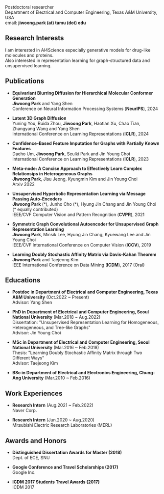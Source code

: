 Postdoctoral researcher     
Department of Electrical and Computer Engineering, Texas A&M University, USA     
email: **jiwoong.park (at) tamu (dot) edu**  

## Research Interests

I am interested in AI4Science especially generative models for drug-like molecules and proteins.  
Also interested in representation learning for graph-structured data and unsupervised learning.

## Publications

* **Equivariant Blurring Diffusion for Hierarchical Molecular Conformer Generation**  
**Jiwoong Park** and Yang Shen  
Conference on Neural Information Processing Systems (**NeurIPS**), 2024

* **Latent 3D Graph Diffusion**  
Yuning You, Ruida Zhou, **Jiwoong Park**, Haotian Xu, Chao Tian, Zhangyang Wang and Yang Shen  
International Conference on Learning Representations (**ICLR**), 2024

* **Confidence-Based Feature Imputation for Graphs with Partially Known Features**  
Daeho Um, **Jiwoong Park**, Seulki Park and Jin Young Choi  
International Conference on Learning Representations (**ICLR**), 2023

* **Meta-node: A Concise Approach to Effectively Learn Complex Relationsips in Heterogeneous Graphs**  
**Jiwoong Park**, Jisu Jeong, Kyungmin Kim and Jin Young Choi \
Arxiv 2022

* **Unsupervised Hyperbolic Representation Learning via Message Passing Auto-Encoders**  
**Jiwoong Park** (\*), Junho Cho (\*), Hyung Jin Chang and Jin Young Choi (* equally contributed)  
IEEE/CVF Computer Vision and Pattern Recognition (**CVPR**), 2021

* **Symmetric Graph Convolutional Autoencoder for Unsupervised Graph Representation Learning**  
**Jiwoong Park**, Minsik Lee, Hyung Jin Chang, Kyuewang Lee and Jin Young Choi  
IEEE/CVF International Conference on Computer Vision (**ICCV**), 2019 

* **Learning Doubly Stochastic Affinity Matrix via Davis-Kahan Theorem**  
**Jiwoong Park** and Taejeong Kim    
IEEE International Conference on Data Mining (**ICDM**), 2017 (Oral)

## Educations
* **Postdoc in Department of Electrical and Computer Engineering, Texas A&M University** (Oct.2022 ~ Present)  
Advisor: Yang Shen

* **PhD in Department of Electrical and Computer Engineering, Seoul National University**  (Mar.2018 ~ Aug.2022)   
Dissertation: "Unsupervised Representation Learning for Homogeneous, Heterogeneous, and Tree-like Graphs"   
Advisor: Jin Young Choi

* **MSc in Department of Electrical and Computer Engineering, Seoul National University** (Mar.2016 ~ Feb.2018)  
Thesis: "Learning Doubly Stochastic Affinity Matrix through Two Different Ways"  
Advisor: Taejeong Kim

* **BSc in Department of Electrical and Electronics Engineering, Chung-Ang University** (Mar.2010 ~ Feb.2016)

## Work Experiences
* **Research Intern** (Aug.2021 ~ Feb.2022)  
Naver Corp. 

* **Research Intern** (Jun.2020 ~ Aug.2020)  
Mitsubishi Electric Research Laboratories (MERL)

## Awards and Honors

* **Distinguished Dissertation Awards for Master (2018)**  
Dept. of ECE, SNU  

* **Google Conference and Travel Scholarships (2017)**  
Google Inc.

* **ICDM 2017 Students Travel Awards (2017)**  
ICDM 2017
